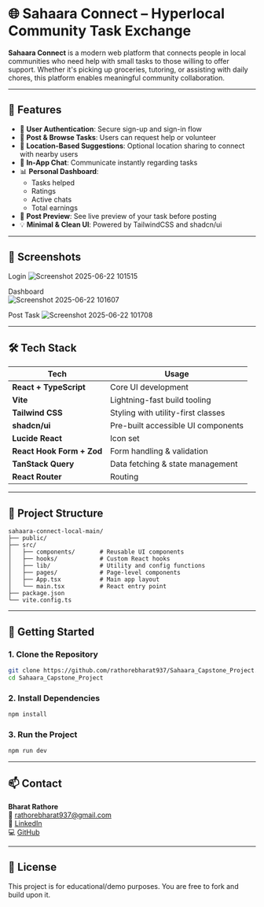 # 🌐 Sahaara Connect – Hyperlocal Community Task Exchange

**Sahaara Connect** is a modern web platform that connects people in local communities who need help with small tasks to those willing to offer support. Whether it's picking up groceries, tutoring, or assisting with daily chores, this platform enables meaningful community collaboration.

---

## 🧩 Features

- 🔐 **User Authentication**: Secure sign-up and sign-in flow  
- 📝 **Post & Browse Tasks**: Users can request help or volunteer  
- 📍 **Location-Based Suggestions**: Optional location sharing to connect with nearby users  
- 💬 **In-App Chat**: Communicate instantly regarding tasks  
- 📊 **Personal Dashboard**:
  - Tasks helped  
  - Ratings  
  - Active chats  
  - Total earnings  
- 🚀 **Post Preview**: See live preview of your task before posting  
- 💡 **Minimal & Clean UI**: Powered by TailwindCSS and shadcn/ui

---

## 📸 Screenshots

 Login
 ![Screenshot 2025-06-22 101515](https://github.com/user-attachments/assets/b18ce641-e267-48fe-9521-effa3c5eeabd)

 
 Dashboard  
 ![Screenshot 2025-06-22 101607](https://github.com/user-attachments/assets/c7ba7d30-2081-4ec2-bdb6-d907aa3d8cb4)

Post Task
![Screenshot 2025-06-22 101708](https://github.com/user-attachments/assets/b373bd3a-e20a-4993-9655-60efcd64537a)




---

## 🛠️ Tech Stack

| Tech                      | Usage                             |
|---------------------------|------------------------------------|
| **React + TypeScript**    | Core UI development               |
| **Vite**                  | Lightning-fast build tooling      |
| **Tailwind CSS**          | Styling with utility-first classes|
| **shadcn/ui**             | Pre-built accessible UI components|
| **Lucide React**          | Icon set                          |
| **React Hook Form + Zod** | Form handling & validation        |
| **TanStack Query**        | Data fetching & state management  |
| **React Router**          | Routing                           |

---

## 📂 Project Structure

```
sahaara-connect-local-main/
├── public/
├── src/
│   ├── components/       # Reusable UI components
│   ├── hooks/            # Custom React hooks
│   ├── lib/              # Utility and config functions
│   ├── pages/            # Page-level components
│   ├── App.tsx           # Main app layout
│   └── main.tsx          # React entry point
├── package.json
└── vite.config.ts
```

---

## 🚀 Getting Started

### 1. Clone the Repository

```bash
git clone https://github.com/rathorebharat937/Sahaara_Capstone_Project.git
cd Sahaara_Capstone_Project
```

### 2. Install Dependencies

```bash
npm install
```

### 3. Run the Project

```bash
npm run dev
```

---

## 📫 Contact

**Bharat Rathore**  
📧 [rathorebharat937@gmail.com](mailto:rathorebharat937@gmail.com)  
🔗 [LinkedIn](https://linkedin.com/in/bharat-rathore-b986532bb)  
💻 [GitHub](https://github.com/rathorebharat937)

---

## 📄 License

This project is for educational/demo purposes. You are free to fork and build upon it.
